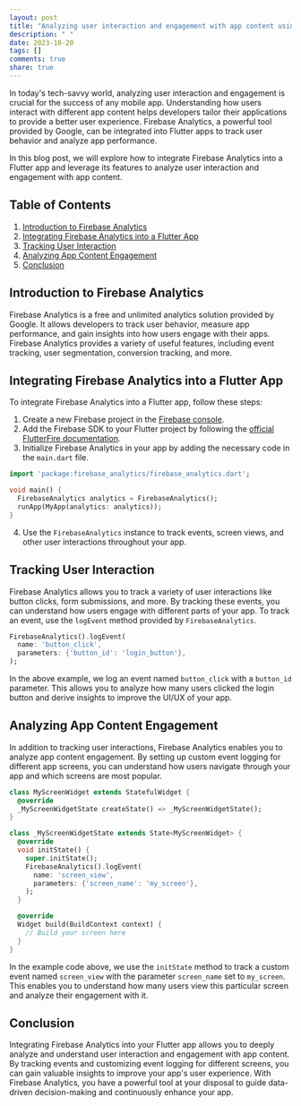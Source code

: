 ```yaml
---
layout: post
title: "Analyzing user interaction and engagement with app content using Firebase Analytics in Flutter"
description: " "
date: 2023-10-20
tags: []
comments: true
share: true
---
```


In today's tech-savvy world, analyzing user interaction and engagement is crucial for the success of any mobile app. Understanding how users interact with different app content helps developers tailor their applications to provide a better user experience. Firebase Analytics, a powerful tool provided by Google, can be integrated into Flutter apps to track user behavior and analyze app performance. 

In this blog post, we will explore how to integrate Firebase Analytics into a Flutter app and leverage its features to analyze user interaction and engagement with app content.

## Table of Contents

1. [Introduction to Firebase Analytics](#introduction-to-firebase-analytics)
2. [Integrating Firebase Analytics into a Flutter App](#integrating-firebase-analytics-into-a-flutter-app)
3. [Tracking User Interaction](#tracking-user-interaction)
4. [Analyzing App Content Engagement](#analyzing-app-content-engagement)
5. [Conclusion](#conclusion)

## Introduction to Firebase Analytics

Firebase Analytics is a free and unlimited analytics solution provided by Google. It allows developers to track user behavior, measure app performance, and gain insights into how users engage with their apps. Firebase Analytics provides a variety of useful features, including event tracking, user segmentation, conversion tracking, and more.

## Integrating Firebase Analytics into a Flutter App

To integrate Firebase Analytics into a Flutter app, follow these steps:

1. Create a new Firebase project in the [Firebase console](https://console.firebase.google.com/).
2. Add the Firebase SDK to your Flutter project by following the [official FlutterFire documentation](https://firebase.flutter.dev/docs/overview).
3. Initialize Firebase Analytics in your app by adding the necessary code in the `main.dart` file.

```dart
import 'package:firebase_analytics/firebase_analytics.dart';

void main() {
  FirebaseAnalytics analytics = FirebaseAnalytics();
  runApp(MyApp(analytics: analytics));
}
```

4. Use the `FirebaseAnalytics` instance to track events, screen views, and other user interactions throughout your app.

## Tracking User Interaction

Firebase Analytics allows you to track a variety of user interactions like button clicks, form submissions, and more. By tracking these events, you can understand how users engage with different parts of your app. To track an event, use the `logEvent` method provided by `FirebaseAnalytics`.

```dart
FirebaseAnalytics().logEvent(
  name: 'button_click',
  parameters: {'button_id': 'login_button'},
);
```

In the above example, we log an event named `button_click` with a `button_id` parameter. This allows you to analyze how many users clicked the login button and derive insights to improve the UI/UX of your app.

## Analyzing App Content Engagement

In addition to tracking user interactions, Firebase Analytics enables you to analyze app content engagement. By setting up custom event logging for different app screens, you can understand how users navigate through your app and which screens are most popular.

```dart
class MyScreenWidget extends StatefulWidget {
  @override
  _MyScreenWidgetState createState() => _MyScreenWidgetState();
}

class _MyScreenWidgetState extends State<MyScreenWidget> {
  @override
  void initState() {
    super.initState();
    FirebaseAnalytics().logEvent(
      name: 'screen_view',
      parameters: {'screen_name': 'my_screen'},
    );
  }

  @override
  Widget build(BuildContext context) {
    // Build your screen here
  }
}
```

In the example code above, we use the `initState` method to track a custom event named `screen_view` with the parameter `screen_name` set to `my_screen`. This enables you to understand how many users view this particular screen and analyze their engagement with it.

## Conclusion

Integrating Firebase Analytics into your Flutter app allows you to deeply analyze and understand user interaction and engagement with app content. By tracking events and customizing event logging for different screens, you can gain valuable insights to improve your app's user experience. With Firebase Analytics, you have a powerful tool at your disposal to guide data-driven decision-making and continuously enhance your app.